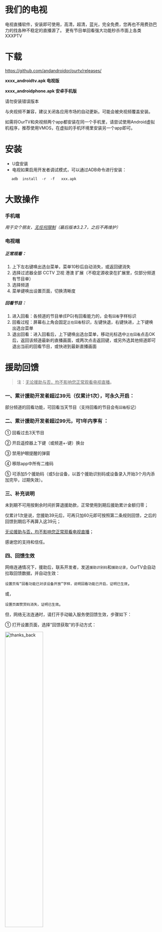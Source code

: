 # 我们的电视

电视直播软件，安装即可使用，高清，超清，蓝光，完全免费，您再也不用费劲巴力的找各种不稳定的直播源了。
更有节目单回看强大功能秒杀市面上各类XXXPTV

# 下载

https://github.com/andandroidor/ourtv/releases/

**xxxx_androidtv.apk 电视版**

**xxxx_androidphone.apk 安卓手机版**

请勿安装错误版本

与央视频不兼容，建议关闭各应用市场的自动更新。可能会被央视频覆盖安装。

如需将OurTV和央视频两个app都安装在同一个手机里，请尝试使用Android虚拟机程序，推荐使用VMOS，在虚拟的手机环境里安装另一个app即可。

# 安装

-   U盘安装
-   电视如果启用开发者调试模式，可以通过ADB命令进行安装：

```
   adb  install  -r  -f   xxx.apk
```

# 大致操作

### 手机端

*用于交个朋友，<u>无任何限制</u>（最后版本3.2.7，之后不再维护）*

### 电视端

##### 正常观看：

1. 上下左右键唤出选台菜单，菜单10秒后自动消失，或返回键消失
2. 选择过滤器全部 CCTV 卫视 港澳 扩展（不稳定源收录在扩展里，仅部分频道有节目单）
3. 选择频道
4. 菜单键唤出设置页面，切换清晰度

##### 回看节目：

1. 进入回看：各频道的节目单(EPG)有回看能力的，会有`回看`字样标识
2. 回看过程：屏幕右上角会固定`正在回看`标识，左键快退，右键快进，上下键唤出选台菜单
3. 退出回看：进入回看后，上下键唤出选台菜单，移动光标选中`正在回看`点击OK后，返回该频道最新的直播画面，或两次点击返回键，或另外选其他频道即可退出当前的回看节目，或快进到最新直播画面



# 援助回馈



>
> 注：<u>无论援助与否，均不影响您正常观看电视直播</u>。
>




### 一、累计援助开发者超过39元（仅累计1次），可**永久**开启：


部分频道的回看功能，可回看当天节目（支持回看的节目会有`回看`标记）


### 二、累计援助开发者超过99元，可**1年内**享有 ：



① 回看过去3天节目

② 开启遥控器上下键（或频道+-键）换台 

③ 禁用护眼提醒的弹窗

④ 移除app中所有二维码

⑤ 可添加5个援助码（或5台设备，以首个援助识别码或设备录入开始3个月内添加完毕，过期失效）。


### 三、补充说明

未到期不可用按剩余时间折算退援助款，正常使用到期后援助累计金额归零；

仅累计1次是说，您援助39元后，可再只加60元即可按照第二条规则回馈，之后的回馈到期后不再算入这39元；

<u>无论援助与否，均不影响您正常观看电视直播</u>；

感谢您的支持和信任。



### 四、回馈生效



网络连通情况下，援助后，联系开发者，发送`援助识别码`和`援助记录`，OurTV会自动拉取回馈数据，并自动生效：

`设置页有“回看功能已对该设备开放”字样，说明回看功能已开启，证明已生效`，

或，

`设置页面赞赏码消失，证明已生效`。



但，网络无法连通时，请打开手动输入服务使回馈生效，步骤如下：

① 打开设置页面，选择"回馈获取"的手动方式：

<img src="./images/thanks_back.jpg" alt="thanks_back" style="width:50%;" />

② 使用和电视同一局域网下（一般家庭同一路由器下，若路由器不可用，可开启手机热点wifi，不用开流量，电视连手机热点）的手机，用手机浏览器打开提示网址：

<img src="./images/open_site.jpg" alt="open_site" style="width:25%;" />



③联系开发者获取回馈代码



④在手机中粘贴并提交，提示成功即生效：

<img src="./images/success.jpg" alt="success" style="width: 25%;" />



# 联系

电报群： https://t.me/+z1BOPITtAmI4ZWZl   新版本将在该群第一时间放出。

<span>
<img src="./images/tg.jpg" alt="tg" style="width:38%;" />&nbsp;&nbsp;&nbsp;&nbsp;<img src="./images/wx.jpg" alt="wx" style="width:28%;" /></span>


优先电报联系；

因微信被封经历，加好友后不再主动发起聊天，感谢理解。

# 大感谢

@感谢lizongying大佬的my-tv https://github.com/lizongying/my-tv

@感谢各位大佬维护的各类直播源 https://m3u.ibert.me/

@央视频 

@凤凰新闻


# 声明

本项目仅供学习研究，禁止用于商业用途。

本项目可能随时终止，请大家谨慎使用，建议使用官方渠道进行观看。

本项目使用的部分代码、图片、文字等资源来源于网络，如有侵权，请联系删除。

本项目下载、安装、观看电视、过程中无任何限制，完全免费，谨防上当受骗。

本项目仅服务于中国大陆及香港、澳门地区，其他区域请结合自身需求下载使用。

# 安全

回应一些xx的污蔑，觉得没有源码就不安全。特此声明，本软件绝对安全，详见images文件夹下的全球47家安全厂商的测试报告。

后续版本请自行上传扫描 https://www.virscan.org

# 支持

### 感谢您的支持 😘😘😘

2024.8.1第一次收到网友的红包，很高兴，高兴的不是红包多少，而是感觉自己给别人多多少少带去了些许价值，做的事情多少对他人有点用处。

大龄被裁程序员在线乞讨，感谢各位看官老爷赏口饭吃，手头阔绰的兄弟可以打赏点，没有也没关系，也丝毫不影响我们加好友，成为朋友!

<img src="./images/qr.png" alt="qr" style="width:30%;" />

### 感谢您的Star 😘😘😘

<img src="https://api.star-history.com/svg?repos=andandroidor/ourtv&type=Date" alt="star" style="width:60%;">

### 常见问题

---

Q1：为什么没有回看功能？

A1：

援助开发者39元，电报或微信私信发送开发者

`①援助的转账截图（根据金额累计数量决定开启的功能）`

`②援助识别码（根据该码决定为哪个设备开启功能）`

后，永久开启回看功能。

---

Q2：援助后相应功能为什么没有生效？

A2：

   ①回看功能，请前往设置页面有提示`回看功能已放开`等字样，证明已生效

   ②其他功能，请前往设置页面`赞赏码消失`，证明已生效

   ③请检查网络，或稍等一会儿（不超过5分钟），或重启APP，或重启电视机

---

Q3：为什么援助后看一会儿电视仍然出现广告？

A3：

  ①OurTV自身没有接入任何广告

  ②如果您使用的是3.2.8版本，出现的是您电视机的屏保，请关闭屏保或升级到最新版本。

  ③有朋友将护眼提醒的弹窗视作广告，请参照援助回馈二

---

Q4：为什么没有xxx频道？

A4：

`央视`、`卫视`、`港澳`频道基本固定，`扩展`频道视网络连通性增减，优先增加官方稳定源。所有台湾的电视频道待统一后加吧！

---

Q5：为什么xxx频道看不了？

A5：

   ①请检查电视机网络连接状况，有时某些电视机（点名道姓 → 小米电视）开机后无法第一时间连上网络，尝试重启电视机

   ②若有`加载频道列表出错`、`网络异常`等提示，请检查网络

   ③若有`SouceError`等提示，频道不稳定，请换台

   ④若有`由于版权限制，当前内容不可播放`等提示，请换台

   ⑤若有`由于版权限制，暂不对您所在地区提供服务`等提示，请换台，或请将网络流量“回”国内

   ⑥若有`证书错误`等类似英文提示，请升级到最新版本 

---

Q6：为什么xxx频道画面卡顿？

A6：尝试使用 3.1.1 试试

---

Q7：援助码卸载重装会变化吗？

A7：不会变化

---

Q8：援助码的二维码会偷钱吗？

A8：不会，请放心使用（真遇到这样的反诈意识高的用户，为你点赞！但，你是不是有点矫枉过正了？）

---

Q9：打开app后只看到凤凰卫视，其他的频道消失不见，是怎么回事？

A9：请检查网络后重启APP即可

---

Q10：为什么切换不了蓝光清晰度？

A10：

目前仅 CCTV8K、CCTV1、CCTV5、CCTV5+、CCTV13支持切换蓝光；

CCTV3、CCTV6、浙江卫视、宁夏卫视在`扩展`下有蓝光清晰度的扩展，可前往`扩展`体验。

---

Q11：更新版本后电视桌面的图标点击没有反应？

A11：不同版本可能会启动入口有变化，请重新排序电视里应用的图标，先移到后面，重启电视，再移到前面，让桌面图标更新一下缓存即可。

---

Q12：为什么切换频道时会提示“要调节音量，请设置IR控制”？

A12：不同频道的音量不一样，OurTV为了在切换频道时声音不会波动太大，会单独保存每个频道的音量，在切换频道的时候会设置为该频道的历史音量，而部分电视机厂商自带系统里设置了CEC控制或IR控制（我也不知道厂商为什么不说人话），导致程序运行时无法设置音量（只能依赖电视系统自身的音量）此时电视系统会弹出上述提示。请在系统设置的音量控制CEC相关设置里改一下状态试试吧。（具体怎么设置我也不是很清楚，我没有这么奇葩的电视机，去掉固定音量试试）

---

Q13：为什么播放器遇到错误，xxx错误码？

A13：视频流不可播影响因素有很多，比如网络波动，源不稳定，解码格式不支持等等，错误码的含义请参考这里 https://developer.android.com/reference/kotlin/androidx/media3/common/PlaybackException

---
# 问题用户

1. 昵称为“快乐爷爷”的用户您发送的援助识别码只有30位少了6位，请微信联系微信号 Our_TV 补充。
2. 昵称为“👑  ヅ忝のぺ驕耔 ✨”的用户您发送的好友申请，我加不上您，请检查您自己的微信人员列表是否已满。
